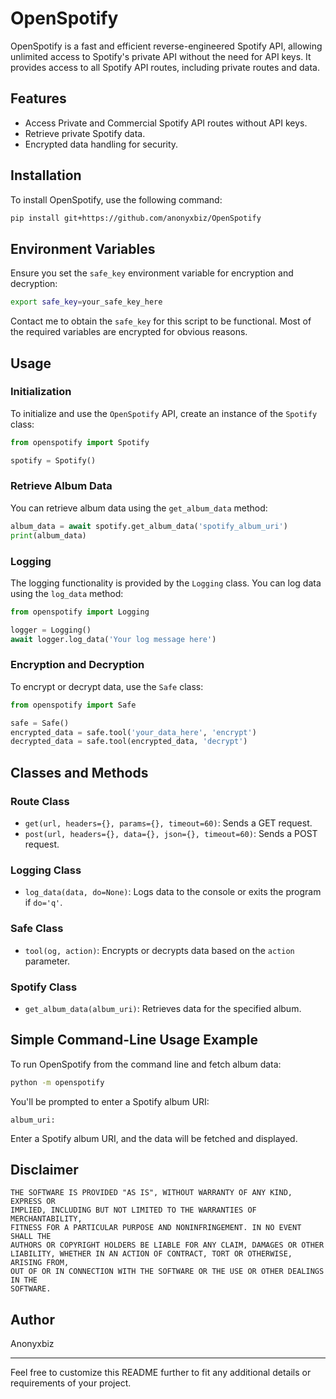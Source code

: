 # OpenSpotify

OpenSpotify is a fast and efficient reverse-engineered Spotify API, allowing unlimited access to Spotify's private API without the need for API keys. It provides access to all Spotify API routes, including private routes and data.

## Features

- Access Private and Commercial Spotify API routes without API keys.
- Retrieve private Spotify data.
- Encrypted data handling for security.

## Installation

To install OpenSpotify, use the following command:

```bash
pip install git+https://github.com/anonyxbiz/OpenSpotify
```

## Environment Variables

Ensure you set the `safe_key` environment variable for encryption and decryption:

```bash
export safe_key=your_safe_key_here
```

Contact me to obtain the `safe_key` for this script to be functional. Most of the required variables are encrypted for obvious reasons.

## Usage

### Initialization

To initialize and use the `OpenSpotify` API, create an instance of the `Spotify` class:

```python
from openspotify import Spotify

spotify = Spotify()
```

### Retrieve Album Data

You can retrieve album data using the `get_album_data` method:

```python
album_data = await spotify.get_album_data('spotify_album_uri')
print(album_data)
```

### Logging

The logging functionality is provided by the `Logging` class. You can log data using the `log_data` method:

```python
from openspotify import Logging

logger = Logging()
await logger.log_data('Your log message here')
```

### Encryption and Decryption

To encrypt or decrypt data, use the `Safe` class:

```python
from openspotify import Safe

safe = Safe()
encrypted_data = safe.tool('your_data_here', 'encrypt')
decrypted_data = safe.tool(encrypted_data, 'decrypt')
```

## Classes and Methods

### Route Class

- `get(url, headers={}, params={}, timeout=60)`: Sends a GET request.
- `post(url, headers={}, data={}, json={}, timeout=60)`: Sends a POST request.

### Logging Class

- `log_data(data, do=None)`: Logs data to the console or exits the program if `do='q'`.

### Safe Class

- `tool(og, action)`: Encrypts or decrypts data based on the `action` parameter.

### Spotify Class

- `get_album_data(album_uri)`: Retrieves data for the specified album.

## Simple Command-Line Usage Example

To run OpenSpotify from the command line and fetch album data:

```bash
python -m openspotify
```

You'll be prompted to enter a Spotify album URI:

```text
album_uri:
```

Enter a Spotify album URI, and the data will be fetched and displayed.

## Disclaimer

```
THE SOFTWARE IS PROVIDED "AS IS", WITHOUT WARRANTY OF ANY KIND, EXPRESS OR
IMPLIED, INCLUDING BUT NOT LIMITED TO THE WARRANTIES OF MERCHANTABILITY,
FITNESS FOR A PARTICULAR PURPOSE AND NONINFRINGEMENT. IN NO EVENT SHALL THE
AUTHORS OR COPYRIGHT HOLDERS BE LIABLE FOR ANY CLAIM, DAMAGES OR OTHER
LIABILITY, WHETHER IN AN ACTION OF CONTRACT, TORT OR OTHERWISE, ARISING FROM,
OUT OF OR IN CONNECTION WITH THE SOFTWARE OR THE USE OR OTHER DEALINGS IN THE
SOFTWARE.
```

## Author

Anonyxbiz

---

Feel free to customize this README further to fit any additional details or requirements of your project.